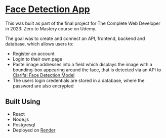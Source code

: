 # [Face Detection App](https://face-detection-prce.onrender.com/)

This was built as part of the final project for The Complete Web Developer in 2023: Zero to Mastery course on Udemy.

The goal was to create and connect an API, frontend, backend and database, which allows users to:

* Register an account 
* Login to their own page
* Paste image addresses into a field which displays the image with a bounding-box appearing around the face, that is detected via an API to [Clarifai Face Detection Model](https://clarifai.com/clarifai/main/models/face-detection)
* The users login credentials are stored in a database, where the password are also encrypted

## Built Using

* React
* Node.js
* Postgresql
* Deployed on [Render](https://render.com/)
